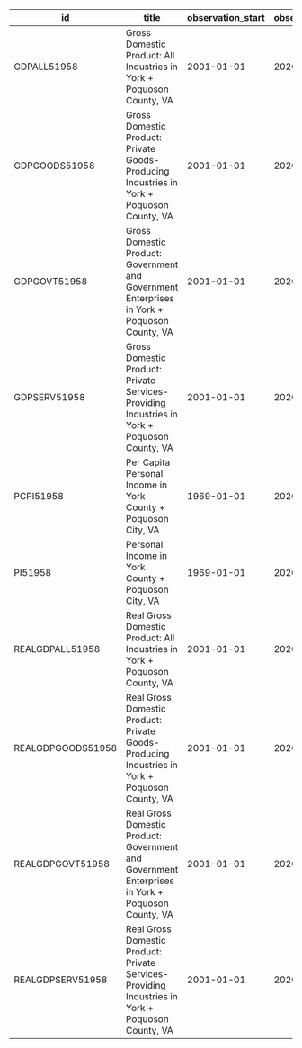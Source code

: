| id                | title                                                                                            | observation_start   | observation_end   |
|-------------------|--------------------------------------------------------------------------------------------------|---------------------|-------------------|
| GDPALL51958       | Gross Domestic Product: All Industries in York + Poquoson County, VA                             | 2001-01-01          | 2020-01-01        |
| GDPGOODS51958     | Gross Domestic Product: Private Goods-Producing Industries in York + Poquoson County, VA         | 2001-01-01          | 2020-01-01        |
| GDPGOVT51958      | Gross Domestic Product: Government and Government Enterprises in York + Poquoson County, VA      | 2001-01-01          | 2020-01-01        |
| GDPSERV51958      | Gross Domestic Product: Private Services-Providing Industries in York + Poquoson County, VA      | 2001-01-01          | 2020-01-01        |
| PCPI51958         | Per Capita Personal Income in York County + Poquoson City, VA                                    | 1969-01-01          | 2020-01-01        |
| PI51958           | Personal Income in York County + Poquoson City, VA                                               | 1969-01-01          | 2020-01-01        |
| REALGDPALL51958   | Real Gross Domestic Product: All Industries in York + Poquoson County, VA                        | 2001-01-01          | 2020-01-01        |
| REALGDPGOODS51958 | Real Gross Domestic Product: Private Goods-Producing Industries in York + Poquoson County, VA    | 2001-01-01          | 2020-01-01        |
| REALGDPGOVT51958  | Real Gross Domestic Product: Government and Government Enterprises in York + Poquoson County, VA | 2001-01-01          | 2020-01-01        |
| REALGDPSERV51958  | Real Gross Domestic Product: Private Services-Providing Industries in York + Poquoson County, VA | 2001-01-01          | 2020-01-01        |